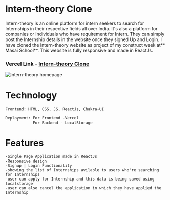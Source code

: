 # Intern-theory Clone

<p> Intern-theory is an online platform for intern seekers to search for Internships in their respective fields all over India. It's also a platform for companies or Individuals who have requirement for Intern. They can simply post the Internship details in the website once they signed Up and Login. I have cloned the Intern-theory website as project of my construct week at** Masai School**. This website is fully responsive and made in ReactJs.</p>

### Vercel Link - <a href="https://ubiquitous-wire-4930.vercel.app/">Intern-theory Clone</a>

<img src="https://i.postimg.cc/X7XPrg4H/interntheory.png" alt="intern-theory homepage"/>

# Technology

    Frontend: HTML, CSS, JS, ReactJs, Chakra-UI
    
    Deployment: For Frontend -Vercel
                For Backend - LocalStorage

# Features

    -Single Page Application made in ReactJs
    -Responsive design
    -Signup | Login Functionality
    -showing the list of Internships avilable to users who're searching for Internships 
    -user can apply for Internship and this data is being saved using localstorage
    -user can also cancel the application in which they have applied the Internship
    
